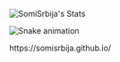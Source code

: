 ![SomiSrbija's Stats](https://github-readme-stats.vercel.app/api?username=SomiSrbija&theme=dark&show_icons=true&hide_border=true&count_private=true)

![Snake animation](https://github.com/SomiSrbija/SomiSrbija/blob/output/github-contribution-grid-snake.svg)

<p> https://somisrbija.github.io/</p>
